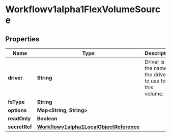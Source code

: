 

# Workflowv1alpha1FlexVolumeSource

## Properties

Name | Type | Description | Notes
------------ | ------------- | ------------- | -------------
**driver** | **String** | Driver is the name of the driver to use for this volume. |  [optional]
**fsType** | **String** |  |  [optional]
**options** | **Map&lt;String, String&gt;** |  |  [optional]
**readOnly** | **Boolean** |  |  [optional]
**secretRef** | [**Workflowv1alpha1LocalObjectReference**](Workflowv1alpha1LocalObjectReference.md) |  |  [optional]



